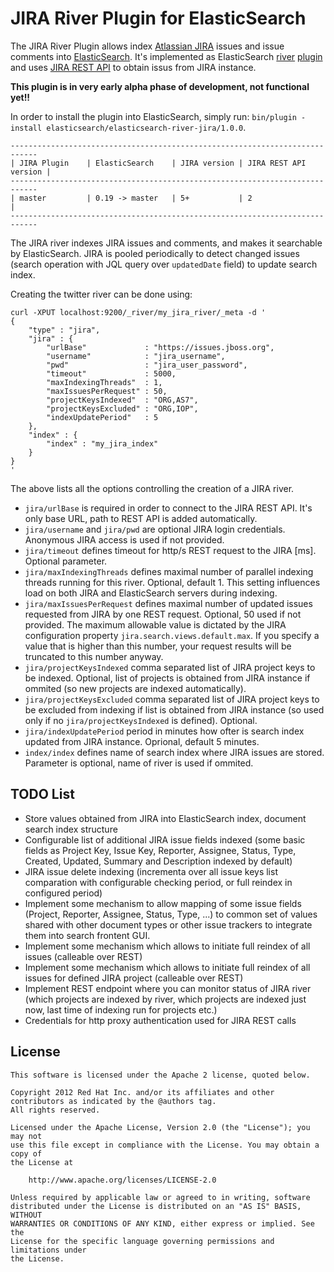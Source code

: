 JIRA River Plugin for ElasticSearch
===================================

The JIRA River Plugin allows index [Atlassian JIRA](http://www.atlassian.com/software/jira) issues and issue comments into [ElasticSearch](http://www.elasticsearch.org). It's implemented as ElasticSearch [river](http://www.elasticsearch.org/guide/reference/river/) [plugin](http://www.elasticsearch.org/guide/reference/modules/plugins.html) and uses [JIRA REST API](https://developer.atlassian.com/display/JIRADEV/JIRA+REST+APIs) to obtain issus from JIRA instance.

**This plugin is in very early alpha phase of development, not functional yet!!**

In order to install the plugin into ElasticSearch, simply run: `bin/plugin -install elasticsearch/elasticsearch-river-jira/1.0.0`.

    ----------------------------------------------------------------------------
    | JIRA Plugin    | ElasticSearch    | JIRA version | JIRA REST API version |
    ----------------------------------------------------------------------------
    | master         | 0.19 -> master   | 5+           | 2                     |
    ----------------------------------------------------------------------------

The JIRA river indexes JIRA issues and comments, and makes it searchable by ElasticSearch. JIRA is pooled periodically to detect changed issues (search operation with JQL query over `updatedDate` field) to update search index.

Creating the twitter river can be done using:

	curl -XPUT localhost:9200/_river/my_jira_river/_meta -d '
	{
	    "type" : "jira",
	    "jira" : {
	        "urlBase"             : "https://issues.jboss.org",
	        "username"            : "jira_username",
	        "pwd"                 : "jira_user_password",
	        "timeout"             : 5000,
	        "maxIndexingThreads"  : 1,
	        "maxIssuesPerRequest" : 50,
	        "projectKeysIndexed"  : "ORG,AS7",
	        "projectKeysExcluded" : "ORG,IOP",
	        "indexUpdatePeriod"   : 5
	    },
	    "index" : {
	        "index" : "my_jira_index"
	    }
	}
	'

The above lists all the options controlling the creation of a JIRA river. 
* `jira/urlBase` is required in order to connect to the JIRA REST API. It's only base URL, path to REST API is added automatically.
* `jira/username` and `jira/pwd` are optional JIRA login credentials. Anonymous JIRA access is used if not provided.
* `jira/timeout` defines timeout for http/s REST request to the JIRA [ms]. Optional parameter.
* `jira/maxIndexingThreads` defines maximal number of parallel indexing threads running for this river. Optional, default 1. This setting influences load on both JIRA and ElasticSearch servers during indexing.
* `jira/maxIssuesPerRequest` defines maximal number of updated issues requested from JIRA by one REST request. Optional, 50 used if not provided. The maximum allowable value is dictated by the JIRA configuration property `jira.search.views.default.max`. If you specify a value that is higher than this number, your request results will be truncated to this number anyway.
* `jira/projectKeysIndexed` comma separated list of JIRA project keys to be indexed. Optional, list of projects is obtained from JIRA instance if ommited (so new projects are indexed automatically).
* `jira/projectKeysExcluded` comma separated list of JIRA project keys to be excluded from indexing if list is obtained from JIRA instance (so used only if no `jira/projectKeysIndexed` is defined). Optional.
* `jira/indexUpdatePeriod` period in minutes how ofter is search index updated from JIRA instance. Oprional, default 5 minutes.
* `index/index` defines name of search index where JIRA issues are stored. Parameter is optional, name of river is used if ommited.

TODO List
---------
* Store values obtained from JIRA into ElasticSearch index, document search index structure
* Configurable list of additional JIRA issue fields indexed (some basic fields as Project Key, Issue Key, Reporter, Assignee, Status, Type, Created, Updated, Summary and Description indexed by default)
* JIRA issue delete indexing (incrementa over all issue keys list comparation with configurable checking period, or full reindex in configured period)
* Implement some mechanism to allow mapping of some issue fields (Project, Reporter, Assignee, Status, Type, ...) to common set of values shared with other document types or other issue trackers to integrate them into search frontent GUI.
* Implement some mechanism which allows to initiate full reindex of all issues (calleable over REST)
* Implement some mechanism which allows to initiate full reindex of all issues for defined JIRA project (calleable over REST)
* Implement REST endpoint where you can monitor status of JIRA river (which projects are indexed by river, which projects are indexed just now, last time of indexing run for projects etc.)
* Credentials for http proxy authentication used for JIRA REST calls

License
-------

    This software is licensed under the Apache 2 license, quoted below.

    Copyright 2012 Red Hat Inc. and/or its affiliates and other contributors as indicated by the @authors tag. 
    All rights reserved.

    Licensed under the Apache License, Version 2.0 (the "License"); you may not
    use this file except in compliance with the License. You may obtain a copy of
    the License at

        http://www.apache.org/licenses/LICENSE-2.0

    Unless required by applicable law or agreed to in writing, software
    distributed under the License is distributed on an "AS IS" BASIS, WITHOUT
    WARRANTIES OR CONDITIONS OF ANY KIND, either express or implied. See the
    License for the specific language governing permissions and limitations under
    the License.
